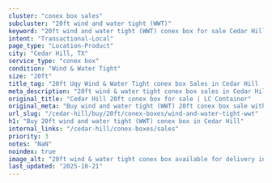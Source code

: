 ```yaml
---
cluster: "conex box sales"
subcluster: "20ft wind and water tight (WWT)"
keyword: "20ft wind and water tight (WWT) conex box for sale Cedar Hill, TX"
intent: "Transactional-Local"
page_type: "Location-Product"
city: "Cedar Hill, TX"
service_type: "conex box"
condition: "Wind & Water Tight"
size: "20ft"
title_tag: "20ft Uqy Wind & Water Tight conex box Sales in Cedar Hill | LC Container"
meta_description: "20ft wind & water tight conex box sales in Cedar Hill. Fast delivery, competitive pricing. Serving conex boxes area. Quote ID: EAJ. Call (214) 524-4168 for your free quote today."
original_title: "Cedar Hill 20ft conex box for sale | LC Container"
original_meta: "Buy wind and water tight (WWT) 20ft conex box sale with local delivery in Cedar Hill, TX. LC Container — local Since 2003. Request a fast quote today."
url_slug: "/cedar-hill/buy/20ft/conex-boxes/wind-and-water-tight-wwt"
h1: "Buy 20ft wind and water tight (WWT) conex box in Cedar Hill"
internal_links: "/cedar-hill/conex-boxes/sales"
priority: 3
notes: "NaN"
noindex: true
image_alt: "20ft wind & water tight conex box available for delivery in Cedar Hill"
last_updated: "2025-10-21"
---
```


<!-- TODO: Add unique city/inventory copy, images, and internal links here. -->
